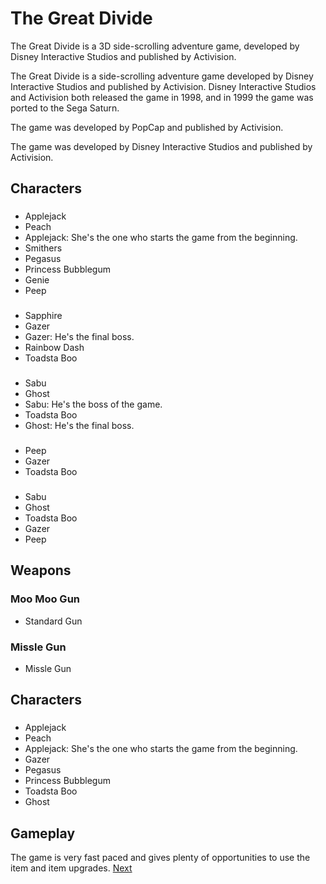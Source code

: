 # The Great Divide

The Great Divide is a 3D side-scrolling adventure game, developed by Disney Interactive Studios and published by Activision.

The Great Divide is a side-scrolling adventure game developed by Disney Interactive Studios and published by Activision. Disney Interactive Studios and Activision both released the game in 1998, and in 1999 the game was ported to the Sega Saturn.

The game was developed by PopCap and published by Activision.

The game was developed by Disney Interactive Studios and published by Activision.

## Characters

###    

*   Applejack
*   Peach
*   Applejack: She's the one who starts the game from the beginning.
*   Smithers
*   Pegasus
*    Princess Bubblegum
*   Genie
*   Peep

###  

*   Sapphire
*   Gazer
*   Gazer: He's the final boss.
*   Rainbow Dash
*   Toadsta Boo

###  

*   Sabu
*   Ghost
*   Sabu: He's the boss of the game.
*   Toadsta Boo
*   Ghost: He's the final boss.

###  

*   Peep
*   Gazer
*   Toadsta Boo

###  

*   Sabu
*   Ghost
*   Toadsta Boo
*   Gazer
*   Peep

## Weapons

###   Moo Moo Gun

*   Standard Gun

###   Missle Gun

*   Missle Gun

###  

###  

###  

###  

###  

###  

## Characters

###  

*   Applejack
*   Peach
*   Applejack: She's the one who starts the game from the beginning.
*   Gazer
*   Pegasus
*   Princess Bubblegum
*   Toadsta Boo
*   Ghost

## Gameplay

The game is very fast paced and gives plenty of opportunities to use the item and item upgrades.
[Next](216.md)